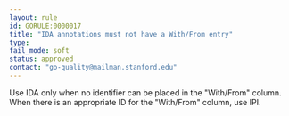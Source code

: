 ```yaml
---
layout: rule
id: GORULE:0000017
title: "IDA annotations must not have a With/From entry"
type: 
fail_mode: soft
status: approved
contact: "go-quality@mailman.stanford.edu"
---
```

Use IDA only when no identifier can be placed in the "With/From" column.
When there is an appropriate ID for the "With/From" column, use IPI.
